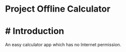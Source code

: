 # Project Offline Calculator
# # Introduction
An easy calculator app which has no Internet permission. 

